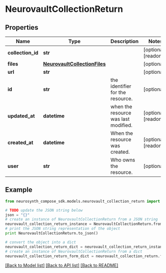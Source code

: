 # NeurovaultCollectionReturn


## Properties
Name | Type | Description | Notes
------------ | ------------- | ------------- | -------------
**collection_id** | **str** |  | [optional] [readonly] 
**files** | [**NeurovaultCollectionFiles**](NeurovaultCollectionFiles.md) |  | [optional] 
**url** | **str** |  | [optional] 
**id** | **str** | the identifier for the resource. | [optional] 
**updated_at** | **datetime** | when the resource was last modified. | [optional] [readonly] 
**created_at** | **datetime** | When the resource was created. | [optional] [readonly] 
**user** | **str** | Who owns the resource. | [optional] 

## Example

```python
from neurosynth_compose_sdk.models.neurovault_collection_return import NeurovaultCollectionReturn

# TODO update the JSON string below
json = "{}"
# create an instance of NeurovaultCollectionReturn from a JSON string
neurovault_collection_return_instance = NeurovaultCollectionReturn.from_json(json)
# print the JSON string representation of the object
print NeurovaultCollectionReturn.to_json()

# convert the object into a dict
neurovault_collection_return_dict = neurovault_collection_return_instance.to_dict()
# create an instance of NeurovaultCollectionReturn from a dict
neurovault_collection_return_form_dict = neurovault_collection_return.from_dict(neurovault_collection_return_dict)
```
[[Back to Model list]](../README.md#documentation-for-models) [[Back to API list]](../README.md#documentation-for-api-endpoints) [[Back to README]](../README.md)


